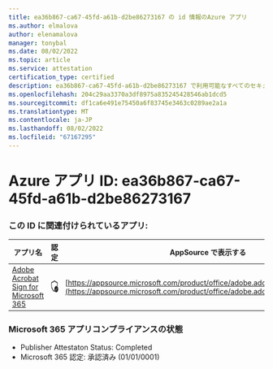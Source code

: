```yaml
---
title: ea36b867-ca67-45fd-a61b-d2be86273167 の id 情報のAzure アプリ
ms.author: elmalova
author: elenamalova
manager: tonybal
ms.date: 08/02/2022
ms.topic: article
ms.service: attestation
certification_type: certified
description: ea36b867-ca67-45fd-a61b-d2be86273167 で利用可能なすべてのセキュリティとコンプライアンス情報。
ms.openlocfilehash: 204c29aa3370a3df8975a835245428546ab1dcd5
ms.sourcegitcommit: df1ca6e491e75450a6f83745e3463c0289ae2a1a
ms.translationtype: MT
ms.contentlocale: ja-JP
ms.lasthandoff: 08/02/2022
ms.locfileid: "67167295"
---
```

# <a name="azure-app-id-ea36b867-ca67-45fd-a61b-d2be86273167"></a>Azure アプリ ID: ea36b867-ca67-45fd-a61b-d2be86273167


### <a name="apps-associated-with-this-id"></a>この ID に関連付けられているアプリ:
| **アプリ名** | **認定** | **AppSource で表示する** |
|--------------|---------------|-----------------------|
| [Adobe Acrobat Sign for Microsoft 365](../forward/adobe.adobe_sign_msft_saas_offer.md) | <img alt="Certified application badge" src="../media/certified-badge.png" height="25" width="25" /> | [https://appsource.microsoft.com/product/office/adobe.adobe_sign_msft_saas_offer](https://appsource.microsoft.com/product/office/adobe.adobe_sign_msft_saas_offer) |

### <a name="microsoft-365-app-compliance-status"></a>Microsoft 365 アプリコンプライアンスの状態
- Publisher Attestaton Status: Completed
- Microsoft 365 認定: 承認済み (01/01/0001)

